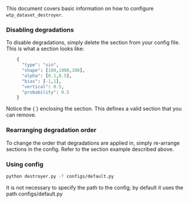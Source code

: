 This document covers basic information on how to configure `wtp_dataset_destroyer`.

### Disabling degradations
To disable degradations, simply delete the section from your config file. This is what a section looks like:
```py
    {
      "type": "sin",
      "shape": [100,1000,100],
      "alpha": [0.1,0.5],
      "bias": [-1,1],
      "vertical": 0.5,
      "probability": 0.5
    }
```
Notice the { } enclosing the section. This defines a valid section that you can remove.

### Rearranging degradation order
To change the order that degradations are applied in, simply re-arrange sections in the config. Refer to the section example described above.

### Using config
```bash 
python destroyer.py -f configs/default.py
```
It is not necessary to specify the path to the config; by default it uses the path configs/default.py

